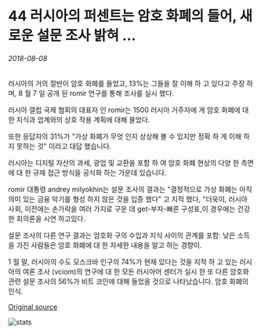 # 44 러시아의 퍼센트는 암호 화폐의 들어, 새로운 설문 조사 밝혀 ...

###### 2018-08-08

러시아의 거의 절반이 암호 화폐를 들었고, 13%는 그들을 잘 이해 하 고 있다고 주장 하며, 8 월 7 일 공개 된 romir 연구를 통해 조사를 실시 했다.

러시아 갤럽 국제 협회의 대표자 인 romir는 1500 러시아 거주자에 게 암호 화폐에 대 한 지식과 업계와의 상호 작용 계획에 대해 물었다.

또한 응답자의 31%가 "가상 화폐가 무엇 인지 상상해 볼 수 있지만 정확 하 게 이해 하지 못하는 것" 이라고 대답 했습니다.

러시아는 디지털 자산의 과세, 광업 및 교환을 포함 하 여 암호 화폐 현상의 다양 한 측면에 대 한 규제 접근 방식을 공식화 하는 가운데 있습니다.

romir 대통령 andrey milyokhin는 설문 조사의 결과는 "결정적으로 가상 화폐는 아직 의미 있는 금융 악기를 형성 하지 않은 것을 입증 했다" 고 지적 했다, "더욱이, 러시아 사회, 이전에는 손가락을 여러 가지로 구운 데 get-부자-빠른 구성표,이 경우에는 건강 한 회의론을 시연 하고있다.

설문 조사의 다른 연구 결과는 암호화 구의 수입과 지식 사이의 관계를 포함: 낮은 소득을 가진 사람들은 암호 화폐에 대 한 자세한 내용을 알고 하는 경향이.

1 월 말, 러시아의 수도 모스크바 인구의 74%가 현재 있다는 것을 지적 하 고 있는 러시아의 여론 조사 (vciom)의 연구에 대 한 모든 러시아어 센터가 실시 한 또 다른 암호화 관련 설문 조사의 56%가 비트 코인에 대해 들었을 것으로 나타났습니다. 암호 화폐의 인식.

[Original source](https://cointelegraph.com/news/44-percent-of-russians-have-heard-of-cryptocurrency-new-survey-reveals)

![stats](https://c.statcounter.com/11760860/0/a89fa40b/1/ "stats")